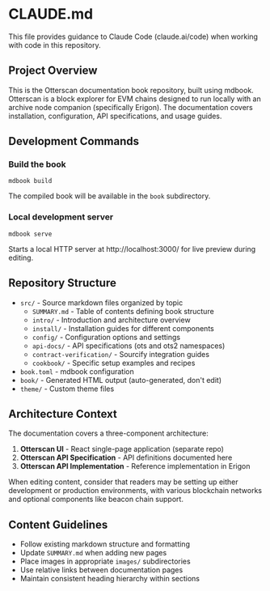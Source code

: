 # CLAUDE.md

This file provides guidance to Claude Code (claude.ai/code) when working with code in this repository.

## Project Overview

This is the Otterscan documentation book repository, built using mdbook. Otterscan is a block explorer for EVM chains designed to run locally with an archive node companion (specifically Erigon). The documentation covers installation, configuration, API specifications, and usage guides.

## Development Commands

### Build the book
```shell
mdbook build
```
The compiled book will be available in the `book` subdirectory.

### Local development server
```shell
mdbook serve
```
Starts a local HTTP server at http://localhost:3000/ for live preview during editing.

## Repository Structure

- `src/` - Source markdown files organized by topic
  - `SUMMARY.md` - Table of contents defining book structure
  - `intro/` - Introduction and architecture overview
  - `install/` - Installation guides for different components
  - `config/` - Configuration options and settings
  - `api-docs/` - API specifications (ots and ots2 namespaces)
  - `contract-verification/` - Sourcify integration guides
  - `cookbook/` - Specific setup examples and recipes
- `book.toml` - mdbook configuration
- `book/` - Generated HTML output (auto-generated, don't edit)
- `theme/` - Custom theme files

## Architecture Context

The documentation covers a three-component architecture:
1. **Otterscan UI** - React single-page application (separate repo)
2. **Otterscan API Specification** - API definitions documented here
3. **Otterscan API Implementation** - Reference implementation in Erigon

When editing content, consider that readers may be setting up either development or production environments, with various blockchain networks and optional components like beacon chain support.

## Content Guidelines

- Follow existing markdown structure and formatting
- Update `SUMMARY.md` when adding new pages
- Place images in appropriate `images/` subdirectories
- Use relative links between documentation pages
- Maintain consistent heading hierarchy within sections